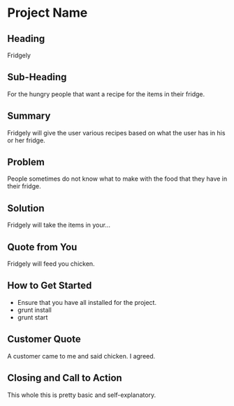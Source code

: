 # Project Name #

## Heading ##
  Fridgely

## Sub-Heading ##
For the hungry people that want a recipe for the items in their fridge.

## Summary ##
Fridgely will give the user various recipes based on what the user has in his or her fridge.

## Problem ##
People sometimes do not know what to make with the food that they have in their fridge.

## Solution ##
Fridgely will take the items in your...

## Quote from You ##
Fridgely will feed you chicken.

## How to Get Started ##
* Ensure that you have all installed for the project.
* grunt install
* grunt start

## Customer Quote ##
A customer came to me and said chicken. I agreed. 

## Closing and Call to Action ##
This whole this is pretty basic and self-explanatory. 
